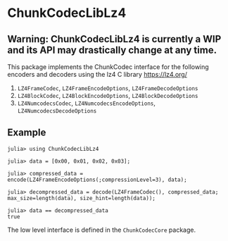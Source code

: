 # ChunkCodecLibLz4

## Warning: ChunkCodecLibLz4 is currently a WIP and its API may drastically change at any time.

This package implements the ChunkCodec interface for the following encoders and decoders
using the lz4 C library <https://lz4.org/>

1. `LZ4FrameCodec`, `LZ4FrameEncodeOptions`, `LZ4FrameDecodeOptions`
1. `LZ4BlockCodec`, `LZ4BlockEncodeOptions`, `LZ4BlockDecodeOptions`
1. `LZ4NumcodecsCodec`, `LZ4NumcodecsEncodeOptions`, `LZ4NumcodecsDecodeOptions`

## Example

```julia-repl
julia> using ChunkCodecLibLz4

julia> data = [0x00, 0x01, 0x02, 0x03];

julia> compressed_data = encode(LZ4FrameEncodeOptions(;compressionLevel=3), data);

julia> decompressed_data = decode(LZ4FrameCodec(), compressed_data; max_size=length(data), size_hint=length(data));

julia> data == decompressed_data
true
```

The low level interface is defined in the `ChunkCodecCore` package.

